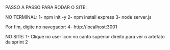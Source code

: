 PASSO A PASSO PARA RODAR O SITE:

NO TERMINAL:
1- npm init -y
2- npm install express
3- node server.js

Por fim, digite no navegador:
4- http://localhost:3001

NO SITE: 
1- Clique no user icon no canto superior direito para ver o artefato da sprint 2

